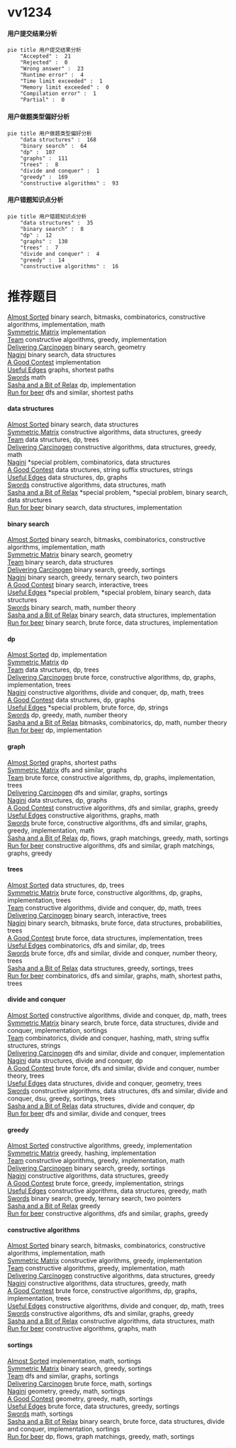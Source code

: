 # vv1234
<!-- tabs:start -->
#### **用户提交结果分析**

```mermaid
pie title 用户提交结果分析
    "Accepted" :  21
    "Rejected" :  0
    "Wrong answer" :  23
    "Runtime error" :  4
    "Time limit exceeded" :  1
    "Memory limit exceeded" :  0
    "Compilation error" :  1
    "Partial" :  0
```
#### **用户做题类型偏好分析**

```mermaid
pie title 用户做题类型偏好分析
    "data structures" :  168
    "binary search" :  64
    "dp" :  107
    "graphs" :  111
    "trees" :  8
    "divide and conquer" :  1
    "greedy" :  169
    "constructive algorithms" :  93
```
#### **用户错题知识点分析**

```mermaid
pie title 用户错题知识点分析
    "data structures" :  35
    "binary search" :  8
    "dp" :  12
    "graphs" :  130
    "trees" :  7
    "divide and conquer" :  4
    "greedy" :  14
    "constructive algorithms" :  16
```
<!-- tabs:end -->
# 推荐题目
[Almost Sorted](http://codeforces.com/problemset/problem/1508/B)		binary search,
                        bitmasks,
                        combinatorics,
                        constructive algorithms,
                        implementation,
                        math		  
[Symmetric Matrix](http://codeforces.com/problemset/problem/1426/B)		implementation		  
[Team](http://codeforces.com/problemset/problem/401/C)		constructive algorithms,
                        greedy,
                        implementation		  
[Delivering Carcinogen](https://codeforces.com/contest/199/problem/E)		binary search,
                        geometry		  
[Nagini](http://codeforces.com/problemset/problem/855/F)		binary search,
                        data structures		  
[A Good Contest](http://codeforces.com/problemset/problem/681/A)		implementation		  
[Useful Edges](http://codeforces.com/problemset/problem/1482/F)		graphs,
                        shortest paths		  
[Swords](http://codeforces.com/problemset/problem/1216/D)		math		  
[Sasha and a Bit of Relax](https://codeforces.com/contest/1113/problem/C)		dp,
                        implementation		  
[Run for beer](http://codeforces.com/problemset/problem/575/G)		dfs and similar,
                        shortest paths		  
<!-- tabs:start -->
#### **data structures**
[Almost Sorted](http://codeforces.com/problemset/problem/855/F)		binary search,
                        data structures		  
[Symmetric Matrix](http://codeforces.com/problemset/problem/748/D)		constructive algorithms,
                        data structures,
                        greedy		  
[Team](http://codeforces.com/problemset/problem/1119/F)		data structures,
                        dp,
                        trees		  
[Delivering Carcinogen](http://codeforces.com/problemset/problem/721/D)		constructive algorithms,
                        data structures,
                        greedy,
                        math		  
[Nagini](http://codeforces.com/problemset/problem/1488/H)		*special problem,
                        combinatorics,
                        data structures		  
[A Good Contest](http://codeforces.com/problemset/problem/235/C)		data structures,
                        string suffix structures,
                        strings		  
[Useful Edges](http://codeforces.com/problemset/problem/1407/D)		data structures,
                        dp,
                        graphs		  
[Swords](http://codeforces.com/problemset/problem/1283/C)		constructive algorithms,
                        data structures,
                        math		  
[Sasha and a Bit of Relax](http://codeforces.com/problemset/problem/1488/F)		*special problem,
                        *special problem,
                        binary search,
                        data structures		  
[Run for beer](http://codeforces.com/problemset/problem/1237/D)		binary search,
                        data structures,
                        implementation		  
#### **binary search**
[Almost Sorted](http://codeforces.com/problemset/problem/1508/B)		binary search,
                        bitmasks,
                        combinatorics,
                        constructive algorithms,
                        implementation,
                        math		  
[Symmetric Matrix](https://codeforces.com/contest/199/problem/E)		binary search,
                        geometry		  
[Team](http://codeforces.com/problemset/problem/855/F)		binary search,
                        data structures		  
[Delivering Carcinogen](http://codeforces.com/problemset/problem/73/B)		binary search,
                        greedy,
                        sortings		  
[Nagini](http://codeforces.com/problemset/problem/939/E)		binary search,
                        greedy,
                        ternary search,
                        two pointers		  
[A Good Contest](http://codeforces.com/problemset/problem/1129/E)		binary search,
                        interactive,
                        trees		  
[Useful Edges](http://codeforces.com/problemset/problem/1488/F)		*special problem,
                        *special problem,
                        binary search,
                        data structures		  
[Swords](http://codeforces.com/problemset/problem/955/C)		binary search,
                        math,
                        number theory		  
[Sasha and a Bit of Relax](http://codeforces.com/problemset/problem/1237/D)		binary search,
                        data structures,
                        implementation		  
[Run for beer](http://codeforces.com/problemset/problem/85/D)		binary search,
                        brute force,
                        data structures,
                        implementation		  
#### **dp**
[Almost Sorted](https://codeforces.com/contest/1113/problem/C)		dp,
                        implementation		  
[Symmetric Matrix](http://codeforces.com/problemset/problem/392/B)		dp		  
[Team](http://codeforces.com/problemset/problem/1119/F)		data structures,
                        dp,
                        trees		  
[Delivering Carcinogen](https://codeforces.com/contest/1241/problem/E)		brute force,
                        constructive algorithms,
                        dp,
                        graphs,
                        implementation,
                        trees		  
[Nagini](http://codeforces.com/problemset/problem/1379/E)		constructive algorithms,
                        divide and conquer,
                        dp,
                        math,
                        trees		  
[A Good Contest](http://codeforces.com/problemset/problem/1407/D)		data structures,
                        dp,
                        graphs		  
[Useful Edges](http://codeforces.com/problemset/problem/159/D)		*special problem,
                        brute force,
                        dp,
                        strings		  
[Swords](https://codeforces.com/contest/871/problem/A)		dp,
                        greedy,
                        math,
                        number theory		  
[Sasha and a Bit of Relax](http://codeforces.com/problemset/problem/547/C)		bitmasks,
                        combinatorics,
                        dp,
                        math,
                        number theory		  
[Run for beer](http://codeforces.com/problemset/problem/1324/E)		dp,
                        implementation		  
#### **graph**
[Almost Sorted](http://codeforces.com/problemset/problem/1482/F)		graphs,
                        shortest paths		  
[Symmetric Matrix](http://codeforces.com/problemset/problem/320/B)		dfs and similar,
                        graphs		  
[Team](https://codeforces.com/contest/1241/problem/E)		brute force,
                        constructive algorithms,
                        dp,
                        graphs,
                        implementation,
                        trees		  
[Delivering Carcinogen](http://codeforces.com/problemset/problem/510/C)		dfs and similar,
                        graphs,
                        sortings		  
[Nagini](http://codeforces.com/problemset/problem/1407/D)		data structures,
                        dp,
                        graphs		  
[A Good Contest](http://codeforces.com/problemset/problem/1325/F)		constructive algorithms,
                        dfs and similar,
                        graphs,
                        greedy		  
[Useful Edges](http://codeforces.com/problemset/problem/1491/G)		constructive algorithms,
                        graphs,
                        math		  
[Swords](http://codeforces.com/problemset/problem/1487/C)		brute force,
                        constructive algorithms,
                        dfs and similar,
                        graphs,
                        greedy,
                        implementation,
                        math		  
[Sasha and a Bit of Relax](http://codeforces.com/problemset/problem/1437/C)		dp,
                        flows,
                        graph matchings,
                        greedy,
                        math,
                        sortings		  
[Run for beer](http://codeforces.com/problemset/problem/1470/D)		constructive algorithms,
                        dfs and similar,
                        graph matchings,
                        graphs,
                        greedy		  
#### **trees**
[Almost Sorted](http://codeforces.com/problemset/problem/1119/F)		data structures,
                        dp,
                        trees		  
[Symmetric Matrix](https://codeforces.com/contest/1241/problem/E)		brute force,
                        constructive algorithms,
                        dp,
                        graphs,
                        implementation,
                        trees		  
[Team](http://codeforces.com/problemset/problem/1379/E)		constructive algorithms,
                        divide and conquer,
                        dp,
                        math,
                        trees		  
[Delivering Carcinogen](http://codeforces.com/problemset/problem/1129/E)		binary search,
                        interactive,
                        trees		  
[Nagini](http://codeforces.com/problemset/problem/1479/D)		binary search,
                        bitmasks,
                        brute force,
                        data structures,
                        probabilities,
                        trees		  
[A Good Contest](http://codeforces.com/problemset/problem/1511/C)		brute force,
                        data structures,
                        implementation,
                        trees		  
[Useful Edges](http://codeforces.com/problemset/problem/1499/F)		combinatorics,
                        dfs and similar,
                        dp,
                        trees		  
[Swords](http://codeforces.com/problemset/problem/1491/E)		brute force,
                        dfs and similar,
                        divide and conquer,
                        number theory,
                        trees		  
[Sasha and a Bit of Relax](http://codeforces.com/problemset/problem/1466/D)		data structures,
                        greedy,
                        sortings,
                        trees		  
[Run for beer](http://codeforces.com/problemset/problem/1495/D)		combinatorics,
                        dfs and similar,
                        graphs,
                        math,
                        shortest paths,
                        trees		  
#### **divide and conquer**
[Almost Sorted](http://codeforces.com/problemset/problem/1379/E)		constructive algorithms,
                        divide and conquer,
                        dp,
                        math,
                        trees		  
[Symmetric Matrix](http://codeforces.com/problemset/problem/1461/D)		binary search,
                        brute force,
                        data structures,
                        divide and conquer,
                        implementation,
                        sortings		  
[Team](http://codeforces.com/problemset/problem/1466/G)		combinatorics,
                        divide and conquer,
                        hashing,
                        math,
                        string suffix structures,
                        strings		  
[Delivering Carcinogen](http://codeforces.com/problemset/problem/1490/D)		dfs and similar,
                        divide and conquer,
                        implementation		  
[Nagini](https://codeforces.com/contest/1483/problem/C)		data structures,
                        divide and conquer,
                        dp		  
[A Good Contest](http://codeforces.com/problemset/problem/1491/E)		brute force,
                        dfs and similar,
                        divide and conquer,
                        number theory,
                        trees		  
[Useful Edges](http://codeforces.com/problemset/problem/1303/G)		data structures,
                        divide and conquer,
                        geometry,
                        trees		  
[Swords](http://codeforces.com/problemset/problem/1494/D)		constructive algorithms,
                        data structures,
                        dfs and similar,
                        divide and conquer,
                        dsu,
                        greedy,
                        sortings,
                        trees		  
[Sasha and a Bit of Relax](http://codeforces.com/problemset/problem/1482/E)		data structures,
                        divide and conquer,
                        dp		  
[Run for beer](http://codeforces.com/problemset/problem/566/C)		dfs and similar,
                        divide and conquer,
                        trees		  
#### **greedy**
[Almost Sorted](http://codeforces.com/problemset/problem/401/C)		constructive algorithms,
                        greedy,
                        implementation		  
[Symmetric Matrix](http://codeforces.com/problemset/problem/486/B)		greedy,
                        hashing,
                        implementation		  
[Team](https://codeforces.com/contest/709/problem/D)		constructive algorithms,
                        greedy,
                        implementation,
                        math		  
[Delivering Carcinogen](http://codeforces.com/problemset/problem/73/B)		binary search,
                        greedy,
                        sortings		  
[Nagini](http://codeforces.com/problemset/problem/748/D)		constructive algorithms,
                        data structures,
                        greedy		  
[A Good Contest](http://codeforces.com/problemset/problem/1411/D)		brute force,
                        greedy,
                        implementation,
                        strings		  
[Useful Edges](http://codeforces.com/problemset/problem/721/D)		constructive algorithms,
                        data structures,
                        greedy,
                        math		  
[Swords](http://codeforces.com/problemset/problem/939/E)		binary search,
                        greedy,
                        ternary search,
                        two pointers		  
[Sasha and a Bit of Relax](https://codeforces.com/contest/1432/problem/F)		greedy		  
[Run for beer](http://codeforces.com/problemset/problem/1325/F)		constructive algorithms,
                        dfs and similar,
                        graphs,
                        greedy		  
#### **constructive algorithms**
[Almost Sorted](http://codeforces.com/problemset/problem/1508/B)		binary search,
                        bitmasks,
                        combinatorics,
                        constructive algorithms,
                        implementation,
                        math		  
[Symmetric Matrix](http://codeforces.com/problemset/problem/401/C)		constructive algorithms,
                        greedy,
                        implementation		  
[Team](https://codeforces.com/contest/709/problem/D)		constructive algorithms,
                        greedy,
                        implementation,
                        math		  
[Delivering Carcinogen](http://codeforces.com/problemset/problem/748/D)		constructive algorithms,
                        data structures,
                        greedy		  
[Nagini](http://codeforces.com/problemset/problem/721/D)		constructive algorithms,
                        data structures,
                        greedy,
                        math		  
[A Good Contest](https://codeforces.com/contest/1241/problem/E)		brute force,
                        constructive algorithms,
                        dp,
                        graphs,
                        implementation,
                        trees		  
[Useful Edges](http://codeforces.com/problemset/problem/1379/E)		constructive algorithms,
                        divide and conquer,
                        dp,
                        math,
                        trees		  
[Swords](http://codeforces.com/problemset/problem/1325/F)		constructive algorithms,
                        dfs and similar,
                        graphs,
                        greedy		  
[Sasha and a Bit of Relax](http://codeforces.com/problemset/problem/1283/C)		constructive algorithms,
                        data structures,
                        math		  
[Run for beer](http://codeforces.com/problemset/problem/1491/G)		constructive algorithms,
                        graphs,
                        math		  
#### **sortings**
[Almost Sorted](https://codeforces.com/contest/434/problem/A)		implementation,
                        math,
                        sortings		  
[Symmetric Matrix](http://codeforces.com/problemset/problem/73/B)		binary search,
                        greedy,
                        sortings		  
[Team](http://codeforces.com/problemset/problem/510/C)		dfs and similar,
                        graphs,
                        sortings		  
[Delivering Carcinogen](http://codeforces.com/problemset/problem/1213/D2)		brute force,
                        math,
                        sortings		  
[Nagini](https://codeforces.com/contest/1496/problem/C)		geometry,
                        greedy,
                        math,
                        sortings		  
[A Good Contest](http://codeforces.com/problemset/problem/1495/A)		geometry,
                        greedy,
                        math,
                        sortings		  
[Useful Edges](http://codeforces.com/problemset/problem/1497/A)		brute force,
                        data structures,
                        greedy,
                        sortings		  
[Swords](http://codeforces.com/problemset/problem/1427/A)		math,
                        sortings		  
[Sasha and a Bit of Relax](http://codeforces.com/problemset/problem/1461/D)		binary search,
                        brute force,
                        data structures,
                        divide and conquer,
                        implementation,
                        sortings		  
[Run for beer](http://codeforces.com/problemset/problem/1437/C)		dp,
                        flows,
                        graph matchings,
                        greedy,
                        math,
                        sortings		  
<!-- tabs:end -->
